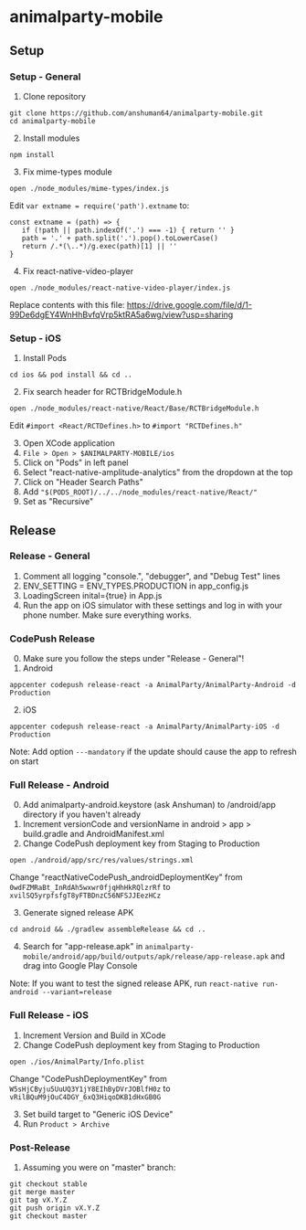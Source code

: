 # animalparty-mobile

## Setup
### Setup - General
1. Clone repository
````
git clone https://github.com/anshuman64/animalparty-mobile.git
cd animalparty-mobile
````

2. Install modules
````
npm install
````

3. Fix mime-types module
````
open ./node_modules/mime-types/index.js
````
Edit ````var extname = require('path').extname```` to:
````
const extname = (path) => {
   if (!path || path.indexOf('.') === -1) { return '' }
   path = '.' + path.split('.').pop().toLowerCase()
   return /.*(\..*)/g.exec(path)[1] || ''
}
````

4. Fix react-native-video-player
````
open ./node_modules/react-native-video-player/index.js
````
Replace contents with this file: https://drive.google.com/file/d/1-99De6dgEY4WnHhBvfqVrp5ktRA5a6wg/view?usp=sharing

### Setup - iOS
1. Install Pods
````
cd ios && pod install && cd ..
````

2. Fix search header for RCTBridgeModule.h
````
open ./node_modules/react-native/React/Base/RCTBridgeModule.h
````
Edit ````#import <React/RCTDefines.h>```` to ````#import "RCTDefines.h" ````

3. Open XCode application
4. ````File > Open > $ANIMALPARTY-MOBILE/ios````
5. Click on "Pods" in left panel
6. Select "react-native-amplitude-analytics" from the dropdown at the top
7. Click on "Header Search Paths"
8. Add ````"$(PODS_ROOT)/../../node_modules/react-native/React/"````
9. Set as "Recursive"


## Release
### Release - General
1. Comment all logging "console.", "debugger", and "Debug Test" lines
2. ENV_SETTING = ENV_TYPES.PRODUCTION in app_config.js
3. LoadingScreen inital={true} in App.js
4. Run the app on iOS simulator with these settings and log in with your phone number. Make sure everything works.

### CodePush Release
0. Make sure you follow the steps under "Release - General"!
1. Android
````
appcenter codepush release-react -a AnimalParty/AnimalParty-Android -d Production
````

2. iOS
````
appcenter codepush release-react -a AnimalParty/AnimalParty-iOS -d Production
````
Note: Add option ````---mandatory```` if the update should cause the app to refresh on start

### Full Release - Android
0. Add animalparty-android.keystore (ask Anshuman) to /android/app directory if you haven't already
1. Increment versionCode and versionName in android > app > build.gradle and AndroidManifest.xml
2. Change CodePush deployment key from Staging to Production
````
open ./android/app/src/res/values/strings.xml
````
Change "reactNativeCodePush_androidDeploymentKey" from ````0wdFZMRaBt_InRdAh5wxwr0fjqHhHkRQlzrRf```` to ````xvilSQ5yrpfsfgT8yFTBDnzC56NFSJJEezHCz````

3. Generate signed release APK
````
cd android && ./gradlew assembleRelease && cd ..
````
4. Search for "app-release.apk" in ````animalparty-mobile/android/app/build/outputs/apk/release/app-release.apk```` and drag into Google Play Console

Note: If you want to test the signed release APK, run ````react-native run-android --variant=release````

### Full Release - iOS
1. Increment Version and Build in XCode
2. Change CodePush deployment key from Staging to Production
````
open ./ios/AnimalParty/Info.plist
````
Change "CodePushDeploymentKey" from ````W5sHjCByju5UuUQ3Y1jY8EIhByDVrJOBlfH0z```` to ````vRilBQuM9jOuC4DGY_6xQ3HiqoDKB1dHxGB0G````

3. Set build target to "Generic iOS Device"
4. Run ````Product > Archive````

### Post-Release
1. Assuming you were on "master" branch:
````
git checkout stable
git merge master
git tag vX.Y.Z
git push origin vX.Y.Z
git checkout master
````

